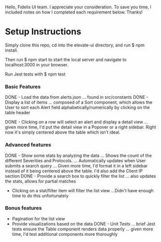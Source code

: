 Hello, Fidelis UI team. I appreciate your consideration. To save you time, I included notes on how I completed each requirement below. Thanks!

# Setup Instructions
Simply clone this repo, cd into the elevate-ui directory, and run $ npm install.

Then run $ npm start to start the local server and navigate to localhost:3000 in your browser.

Run Jest tests with $ npm test

### Basic Features
 DONE - Load the data from alerts.json 
  ... found in src/constants
 DONE - Display a list of items
  ... composed of a Sort component, which allows the User to sort each Alert field alphabetically/numerically by clicking on the table header

 DONE - Clicking on a row will select an alert and display a detail view
  ... given more time, I'd put the detail view in a Popover or a right sidebar. Right now it's simply centered above the table which isn't ideal.

### Advanced features
 DONE - Show some stats by analyzing the data
  ... Shows the count of the different Severities and Protocols.
  ... Automatically updates when User submits a search query
  ... Given more time, I'd format it in a left sidebar instead of it being centered above the table. I'd also add the Client IP section
 DONE - Provide a search box to quickly filter the list
  ... also updates the stats, allows for partial matches
 - Clicking on a stat/filter item will filter the list view
  ...Didn't have enough time to do this unfortunately

### Bonus features
 - Pagination for the list view
 - Provide visualizations based on the data
  DONE - Unit Tests
    ... brief Jest tests ensure the Table component renders data properly
    ... given more time, I'd test additional components more thoroughly

